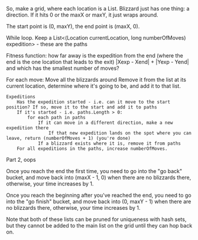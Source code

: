 So, make a grid, where each location is a List<Blizzard>. Blizzard just has one thing: a direction. If it hits 0 or the maxX or maxY, it just wraps around.


The start point is (0, maxY), the end point is (maxX, 0).

While loop. Keep a List<(Location currentLocation, long numberOfMoves) expedition> - these are the paths

Fitness function: how far away is the expedition from the end (where the end is the one location that leads to the exit) |Xexp - Xend| + |Yexp - Yend| and which has the smallest number of moves?

For each move:
    Move all the blizzards around
        Remove it from the list at its current location, determine where it's going to be, and add it to that list.
    
    Expeditions
        Has the expedition started - i.e. can it move to the start position? If so, move it to the start and add it to paths
        If it's started - i.e. paths.Length > 0:
            for each path in paths
                If it can move in a different direction, make a new expedition there
                    If that new expedition lands on the spot where you can leave, return (numberOfMoves + 1) (you're done)
                If a blizzard exists where it is, remove it from paths
        For all expeditions in the paths, increase numberOfMoves. 


Part 2, oops

Once you reach the end the first time, you need to go into the "go back" bucket, and move back into (maxX - 1, 0) when there are no blizzards there, otherwise, your time increases by 1.

Once you reach the beginning after you've reached the end, you need to go into the "go finish" bucket, and move back into (0, maxY - 1) when there are no blizzards there, otherwise, your time increases by 1.

Note that both of these lists can be pruned for uniqueness with hash sets, but they cannot be added to the main list on the grid until they can hop back on.